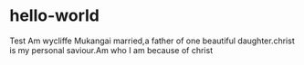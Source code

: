 # hello-world
Test
Am wycliffe Mukangai married,a father of one beautiful daughter.christ is my personal saviour.Am who I am because of christ
